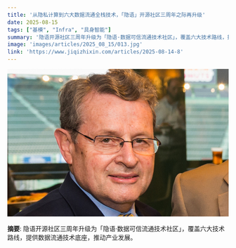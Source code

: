 ```yaml
---
title: '从隐私计算到六大数据流通全栈技术，「隐语」开源社区三周年之际再升级'
date: 2025-08-15
tags: ["基模", "Infra", "具身智能"]
summary: '隐语开源社区三周年升级为「隐语·数据可信流通技术社区」，覆盖六大技术路线，提供数据流通技术底座，推动产业发展。'
image: 'images/articles/2025_08_15/013.jpg'
link: 'https://www.jiqizhixin.com/articles/2025-08-14-8'
---
```

![从隐私计算到六大数据流通全栈技术，「隐语」开源社区三周年之际再升级](images/articles/2025_08_15/013.jpg)

**摘要**: 隐语开源社区三周年升级为「隐语·数据可信流通技术社区」，覆盖六大技术路线，提供数据流通技术底座，推动产业发展。
